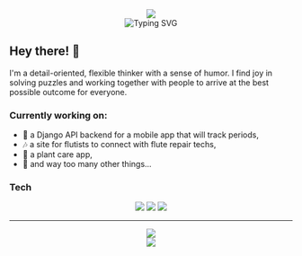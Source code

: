 <div align="center">  
  <img src="https://readme-typing-svg.demolab.com?font=dm+mono&weight=600&size=35&duration=3000&pause=1000&color=6FA3F9&center=true&repeat=false&random=false&width=435&lines=Sarah+Stockton" />
</div>
<div align="center">
  <img src="https://readme-typing-svg.demolab.com?font=dm+mono&size=30&duration=2000&pause=500&color=30BEAE&center=true&random=true&width=435&lines=Full-Stack+Engineer;Educator;Dad+joke+connoisseur" alt="Typing SVG" />
</div>


## Hey there! 👋
I'm a detail-oriented, flexible thinker with a sense of humor. I find joy in solving puzzles and working together with people to arrive at the best possible outcome for everyone.

### Currently working on:
- 🤖 a Django API backend for a mobile app that will track periods,
- 🎶 a site for flutists to connect with flute repair techs,
- 🌱 a plant care app,
- 🫣 and way too many other things...

### Tech
<div align="center"> 
  <img src="https://img.shields.io/badge/postgres-%23316192.svg?style=plastic&logo=postgresql&logoColor=white" />
  <img src="https://img.shields.io/badge/adobe%20illustrator-%23FF9A00.svg?style=plastic&logo=adobe%20illustrator&logoColor=white" />
    <img src="https://img.shields.io/badge/figma-%23F24E1E.svg?style=plastic&logo=figma&logoColor=white" />
</div>

<hr>

<div align="center">
<a href="https://github.com/stocktons/github-readme-stats">
  <img src="https://github-readme-stats-oh-rats.vercel.app/api?username=stocktons&rank_icon=github&theme=tokyonight&hide=stars&show_icons=true&custom_title=GitHub%20Stats" />
</a>
</div>

<div align="center">
  <img src="https://github-readme-stats-oh-rats.vercel.app/api/top-langs/?username=stocktons&layout=compact&theme=tokyonight&card_width=467&hide=DIGITAL%20Command%20Language&exclude_repo=test_sis,test_nums" />
</div>



